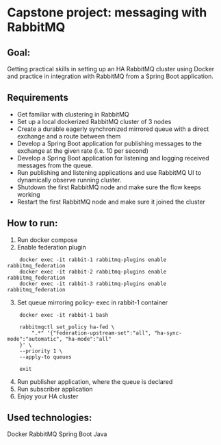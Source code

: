 # Capstone project: messaging with RabbitMQ

## Goal:

Getting practical skills in setting up an HA RabbitMQ cluster using Docker and practice in integration with RabbitMQ
from a Spring Boot application.

## Requirements

- Get familiar with clustering in RabbitMQ
- Set up a local dockerized RabbitMQ cluster of 3 nodes
- Create a durable eagerly synchronized mirrored queue with a direct exchange and a route between them
- Develop a Spring Boot application for publishing messages to the exchange at the given rate (i.e. 10 per second)
- Develop a Spring Boot application for listening and logging received messages from the queue.
- Run publishing and listening applications and use RabbitMQ UI to dynamically observe running cluster.
- Shutdown the first RabbitMQ node and make sure the flow keeps working
- Restart the first RabbitMQ node and make sure it joined the cluster

## How to run:

1. Run docker compose
2. Enable federation plugin

``` 
    docker exec -it rabbit-1 rabbitmq-plugins enable rabbitmq_federation
    docker exec -it rabbit-2 rabbitmq-plugins enable rabbitmq_federation
    docker exec -it rabbit-3 rabbitmq-plugins enable rabbitmq_federation
```

3. Set queue mirroring policy- exec in rabbit-1 container

```
    docker exec -it rabbit-1 bash
    
    rabbitmqctl set_policy ha-fed \
        ".*" '{"federation-upstream-set":"all", "ha-sync-mode":"automatic", "ha-mode":"all"
    }' \
    --priority 1 \
    --apply-to queues
    
    exit
```

4. Run publisher application, where the queue is declared
5. Run subscriber application
6. Enjoy your HA cluster

## Used technologies:

Docker RabbitMQ Spring Boot Java